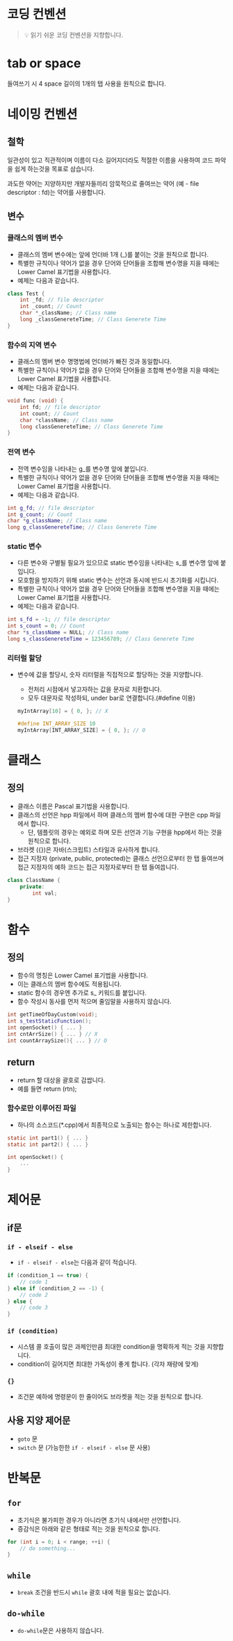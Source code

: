 # 코딩 컨벤션

> 💡 읽기 쉬운 코딩 컨벤션을 지향합니다.

# tab or space

들여쓰기 시 4 space 길이의 1개의 탭 사용을 원칙으로 합니다.

# 네이밍 컨벤션

## 철학

일관성이 있고 직관적이며 이름이 다소 길어지더라도 적절한 이름을 사용하여 코드 파악을 쉽게 하는것을 목표로 삼습니다.

과도한 약어는 지양하지만 개발자들끼리 암묵적으로 줄여쓰는 약어 (예 - file descriptor : fd)는 약어를 사용합니다.

## 변수

### 클래스의 멤버 변수

- 클래스의 멤버 변수에는 앞에 언더바 1개 (_)를 붙이는 것을 원칙으로 합니다.
- 특별한 규칙이나 약어가 없을 경우 단어와 단어들을 조합해 변수명을 지을 때에는 Lower Camel 표기법을 사용합니다.
- 예제는 다음과 같습니다.

```cpp
class Test {
	int _fd; // file descriptor
	int _count; // Count
	char *_className; // Class name
	long _classGenereteTime; // Class Generete Time
}
```

### 함수의 지역 변수

- 클래스의 멤버 변수 명명법에 언더바가 빠진 것과 동일합니다.
- 특별한 규칙이나 약어가 없을 경우 단어와 단어들을 조합해 변수명을 지을 때에는 Lower Camel 표기법을 사용합니다.
- 예제는 다음과 같습니다.

```cpp
void func (void) {
	int fd; // file descriptor
	int count; // Count
	char *className; // Class name
	long classGenereteTime; // Class Generete Time
}
```

### 전역 변수

- 전역 변수임을 나타내는 g_를 변수명 앞에 붙입니다.
- 특별한 규칙이나 약어가 없을 경우 단어와 단어들을 조합해 변수명을 지을 때에는 Lower Camel 표기법을 사용합니다.
- 예제는 다음과 같습니다.

```cpp
int g_fd; // file descriptor
int g_count; // Count
char *g_className; // Class name
long g_classGenereteTime; // Class Generete Time
```

### static 변수

- 다른 변수와 구별될 필요가 있으므로 static 변수임을 나타내는 s_를 변수명 앞에 붙입니다.
- 모호함을 방지하기 위해 static 변수는 선언과 동시에 반드시 초기화를 시킵니다.
- 특별한 규칙이나 약어가 없을 경우 단어와 단어들을 조합해 변수명을 지을 때에는 Lower Camel 표기법을 사용합니다.
- 예제는 다음과 같습니다.

```cpp
int s_fd = -1; // file descriptor
int s_count = 0; // Count
char *s_className = NULL; // Class name
long s_classGenereteTime = 123456789; // Class Generete Time
```

### 리터럴 할당

- 변수에 값을 할당시, 숫자 리터럴을 직접적으로 할당하는 것을 지양합니다.
    - 전처리 시점에서 넣고자하는 값을 문자로 치환합니다.
    - 모두 대문자로 작성하되, under bar로 연결합니다.(#define 이용)
    
    ```c
    myIntArray[10] = { 0, }; // X
    
    #define INT_ARRAY_SIZE 10
    myIntArray[INT_ARRAY_SIZE] = { 0, }; // O
    ```
    

# 클래스

## 정의

- 클래스 이름은 Pascal 표기법을 사용합니다.
- 클래스의 선언은 hpp 파일에서 하며 클래스의 멤버 함수에 대한 구현은 cpp 파일에서 합니다.
    - 단, 템플릿의 경우는 예외로 하며 모든 선언과 기능 구현을 hpp에서 하는 것을 원칙으로 합니다.
- 브라켓 ({})은 자바(스크립트) 스타일과 유사하게 합니다.
- 접근 지정자 (private, public, protected)는 클래스 선언으로부터 한 탭 들여쓰며 접근 지정자의 예하 코드는 접근 지정자로부터 한 탭 들여씁니다.

```cpp
class ClassName {
	private:
		int val;
}
```

# 함수

## 정의

- 함수의 명칭은 Lower Camel 표기법을 사용합니다.
- 이는 클래스의 멤버 함수에도 적용됩니다.
- static 함수의 경우엔 추가로 s_ 키워드를 붙입니다.
- 함수 작성시 동사를 먼저 적으며 줄임말을 사용하지 않습니다.

```cpp
int getTimeOfDayCustom(void);
int s_testStaticFunction();
int openSocket() { ... }
int cntArrSize() { ... } // X
int countArraySize(){ ... } // O
```

## return

- return 할 대상을 괄호로 감쌉니다.
- 예를 들면 return (rtn);

### 함수로만 이루어진 파일

- 하나의 소스코드(*.cpp)에서 최종적으로 노출되는 함수는 하나로 제한합니다.

```c
static int part1() { ... }
static int part2() { ... }

int openSocket() {
	...
}
```

# 제어문

## if문

### `if - elseif - else`

- `if - elseif - else`는 다음과 같이 적습니다.

```cpp
if (condition_1 == true) {
	// code 1
} else if (condition_2 == -1) {
	// code 2
} else {
	// code 3
}
```

### `if (condition)`

- 시스템 콜 호출이 많은 과제인만큼 최대한 condition을 명확하게 적는 것을 지향합니다.
- condition이 길어지면 최대한 가독성이 좋게 합니다. (각자 재량에 맞게)

### `{}`

- 조건문 예하에 명령문이 한 줄이어도 브라켓을 적는 것을 원칙으로 합니다.

## 사용 지양 제어문

- `goto` 문
- `switch` 문 (가능한한 `if - elseif - else` 문 사용)

# 반복문

## `for`

- 초기식은 불가피한 경우가 아니라면 초기식 내에서만 선언합니다.
- 증감식은 아래와 같은 형태로 적는 것을 원칙으로 합니다.

```c
for (int i = 0; i < range; ++i) {
	// do something...
}
```

## `while`

- `break` 조건을 반드시 `while` 괄호 내에 적을 필요는 없습니다.

## `do-while`

- `do-while`문은 사용하지 않습니다.
